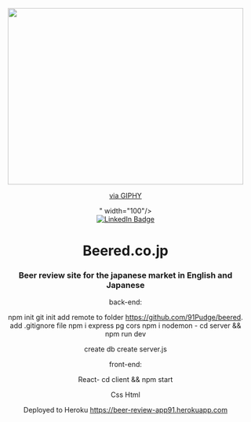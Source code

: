 <div id="header" align="center">
  <img src="<iframe src="https://giphy.com/embed/McO7leZ9pxTdHLaQeN" width="480" height="360" frameBorder="0" class="giphy-embed" allowFullScreen></iframe><p><a href="https://giphy.com/gifs/weekend-cheers-prost-McO7leZ9pxTdHLaQeN">via GIPHY</a></p>" width="100"/>
</div>

<div id="badges" align="center">
  <a href="https://www.linkedin.com/in/josh-h-34b566150/">
    <img src="https://img.shields.io/badge/LinkedIn-blue?style=for-the-badge&logo=linkedin&logoColor=white" alt="LinkedIn Badge"/>
  </a>


<div align="center">
  <h1>Beered.co.jp</h1>
  </div>
                                                                                                                            

 <h3 align="center">Beer review site for the japanese market in English and Japanese</h3>
  

back-end:

npm init
git init
add remote to folder https://github.com/91Pudge/beered.
add .gitignore file
npm i express pg cors
npm i nodemon - cd server && npm run dev

create db
create server.js

front-end:

React- cd client && npm start

Css
Html

Deployed to Heroku https://beer-review-app91.herokuapp.com
